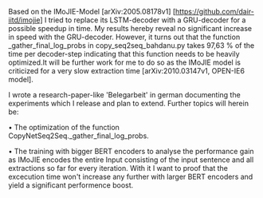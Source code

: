 Based on the IMoJIE-Model [arXiv:2005.08178v1] [https://github.com/dair-iitd/imojie] I tried to replace its LSTM-decoder with a GRU-decoder for a possible speedup in time.
My results hereby reveal no significant increase in speed with the GRU-decoder. However, it turns out that the function _gather_final_log_probs in copy_seq2seq_bahdanu.py takes
97,63 % of the time per decoder-step indicating that this function needs to be heavily optimized.It will be further work for me to do so as 
the IMoJIE model is criticized for a very slow extraction time [arXiv:2010.03147v1, OPEN-IE6 model].

I wrote a research-paper-like 'Belegarbeit' in german documenting the experiments which I release and plan to extend. Further topics will herein be:

• The optimization of the function CopyNetSeq2Seq._gather_final_log_probs.

• The training with bigger BERT encoders to analyse the performance gain as IMoJIE encodes the entire Input consisting of the input sentence 
  and all extractions so far for every iteration. With it I want to proof that the excecution time won't increase any further with larger BERT encoders 
  and yield a significant performence boost.
